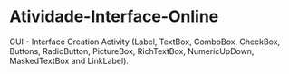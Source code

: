 # Atividade-Interface-Online
GUI - Interface Creation Activity (Label, TextBox, ComboBox, CheckBox, Buttons, RadioButton, PictureBox, RichTextBox, NumericUpDown, MaskedTextBox and LinkLabel).


